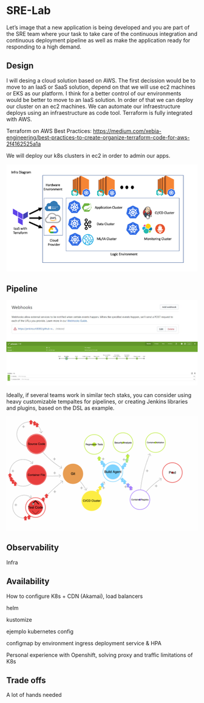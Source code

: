 # SRE-Lab

Let’s image that a new application is being developed and you are part of the SRE team where your task to take care of the continuous integration and continuous deployment pipeline as well as make the application ready for responding to a high demand.

## Design

I will desing a cloud solution based on AWS. The first decission would be to move to an IaaS or SaaS solution, depend on that we will use ec2 machines or EKS as our platform. I think for a better control of our environments would be better to move to an IaaS solution. In order of that we can deploy our cluster on an ec2 machines. We can automate our infraestructure deploys using an infraestructure as code tool. Terraform is fully integrated with AWS. 

Terraform on AWS Best Practices:
https://medium.com/xebia-engineering/best-practices-to-create-organize-terraform-code-for-aws-2f4162525a1a

We will deploy our k8s clusters in ec2 in order to admin our apps. 



![](img/Infra%20Diagram.png)


## Pipeline
![](img/Webhook%20Config.jpeg)
![](img/Jenkins%20Build.png)

Ideally, if several teams work in similar tech staks, you can consider using heavy customizable tempaltes for pipelines, or creating Jenkins libraries and plugins, based on the DSL as example. 

![](img/pipeline.gif)

## Observability
Infra


## Availability

How to configure K8s + CDN (Akamai), load balancers 

helm

kustomize

ejemplo kubernetes config 

configmap by environment
ingress deployment service & HPA


Personal experience with Openshift, solving proxy and traffic limitations of K8s 



## Trade offs 

A lot of hands needed

